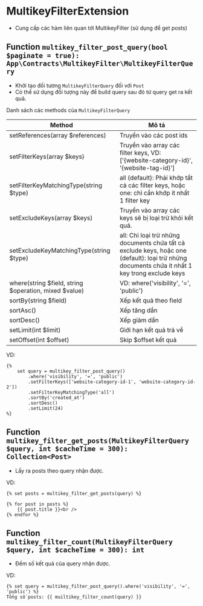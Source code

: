 # MultikeyFilterExtension
- Cung cấp các hàm liên quan tới MultikeyFilter (sử dụng để get posts)

## Function `multikey_filter_post_query(bool $paginate = true): App\Contracts\MultikeyFilter\MultikeyFilterQuery`
- Khởi tạo đối tương `MultikeyFilterQuery` đối với `Post`
- Có thể sử dụng đối tượng này để build query sau đó từ query get ra kết quả.

Danh sách các methods của `MultikeyFilterQuery`

| Method                                                | Mô tả                                                                                                                                          |
|-------------------------------------------------------|------------------------------------------------------------------------------------------------------------------------------------------------|
| setReferences(array $references)                      | Truyền vào các post ids                                                                                                                        |
| setFilterKeys(array $keys)                            | Truyền vào array các filter keys, VD: ['{website-category-id}', '{website-tag-id}']                                                            |
| setFilterKeyMatchingType(string $type)                | all (default): Phải khớp tất cả các filter keys, hoặc one: chỉ cần khớp ít nhất 1 filter key                                                   |
| setExcludeKeys(array $keys)                           | Truyền vào array các keys sẽ bị loại trừ khỏi kết quả.                                                                                         |
| setExcludeKeyMatchingType(string $type)               | all: Chỉ loại trừ những documents chứa tất cả exclude keys, hoặc one (default): loại trừ những documents chứa ít nhất 1 key trong exclude keys |
| where(string $field, string $operation, mixed $value) | VD: where('visibility', '=', 'public')                                                                                                         |
| sortBy(string $field)                                 | Xếp kết quả theo field                                                                                                                         |
| sortAsc()                                             | Xếp tăng dần                                                                                                                                   |
| sortDesc()                                            | Xếp giảm dần                                                                                                                                   |
| setLimit(int $limit)                                  | Giới hạn kết quả trả về                                                                                                                        |
| setOffset(int $offset)                                | Skip $offset kết quả                                                                                                                           |

VD:
```twig
{% 
    set query = multikey_filter_post_query()
        .where('visibility', '=', 'public')
        .setFilterKeys(['website-category-id-1', 'website-category-id-2'])
        .setFilterKeyMatchingType('all')
        .sortBy('created_at')
        .sortDesc()
        .setLimit(24)
%}
```

## Function `multikey_filter_get_posts(MultikeyFilterQuery $query, int $cacheTime = 300): Collection<Post>`
- Lấy ra posts theo query nhận được.

VD:
```twig
{% set posts = multikey_filter_get_posts(query) %}

{% for post in posts %}
    {{ post.title }}<br />
{% endfor %}
```

## Function `multikey_filter_count(MultikeyFilterQuery $query, int $cacheTime = 300): int`
- Đếm số kết quả của query nhận được.

VD:
```twig
{% set query = multikey_filter_post_query().where('visibility', '=', 'public') %}
Tổng số posts: {{ muiltikey_filter_count(query) }}
```
